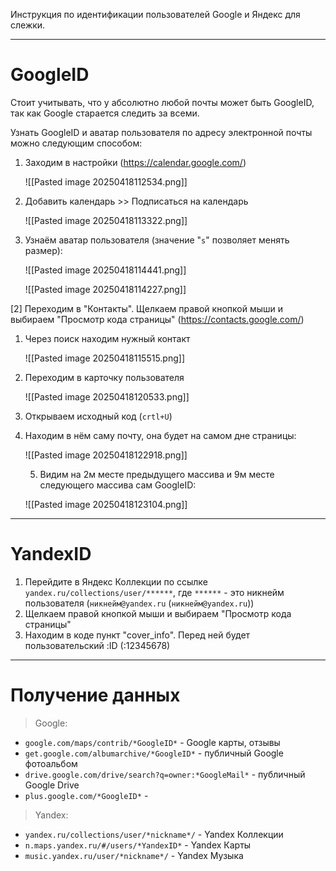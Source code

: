 Инструкция по идентификации пользователей Google и Яндекс для слежки.

---

# GoogleID

Стоит учитывать, что у абсолютно любой почты может быть GoogleID, так как Google старается следить за всеми.

Узнать GoogleID и аватар пользователя по адресу электронной почты можно следующим способом:

1. Заходим в настройки (https://calendar.google.com/)
   
   ![[Pasted image 20250418112534.png]]
   
2. Добавить календарь >> Подписаться на календарь
   
   ![[Pasted image 20250418113322.png]]

3. Узнаём аватар пользователя (значение "`s`" позволяет менять размер):
   
   ![[Pasted image 20250418114441.png]]

   ![[Pasted image 20250418114227.png]]
   
\[2] Переходим в "Контакты". Щелкаем правой кнопкой мыши и выбираем "Просмотр кода страницы" (https://contacts.google.com/)
1. Через поиск находим нужный контакт

   ![[Pasted image 20250418115515.png]]

2. Переходим в карточку пользователя

   ![[Pasted image 20250418120533.png]]

3. Открываем исходный код (`crtl+U`)
4. Находим в нём саму почту, она будет на самом дне страницы:

   ![[Pasted image 20250418122918.png]]
   
   5. Видим на 2м месте предыдущего массива и 9м месте следующего массива сам GoogleID:
   
   ![[Pasted image 20250418123104.png]]

---

# YandexID

1. Перейдите в Яндекс Коллекции по ссылке `yandex.ru/collections/user/******`, где `******` - это никнейм пользователя (`никнейм@yandex.ru` (`никнейм@yandex.ru`))
2. Щелкаем правой кнопкой мыши и выбираем "Просмотр кода страницы"
3. Находим в коде пункт "cover_info". Перед ней будет пользовательский :ID (:12345678)

---

# Получение данных

> Google:
- `google.com/maps/contrib/*GoogleID*` - Google карты, отзывы
- `get.google.com/albumarchive/*GoogleID*` - публичный Google фотоальбом 
- `drive.google.com/drive/search?q=owner:*GoogleMail*` - публичный Google Drive
- `plus.google.com/*GoogleID*` - 

> Yandex:
- `yandex.ru/collections/user/*nickname*/` - Yandex Коллекции
- `n.maps.yandex.ru/#/users/*YandexID*` - Yandex Карты
- `music.yandex.ru/user/*nickname*/` - Yandex Музыка